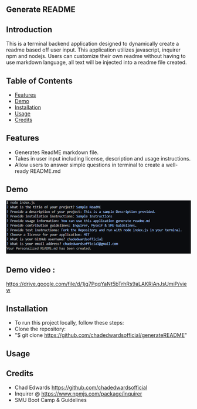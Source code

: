 ## Generate README


## Introduction
This is a terminal backend application designed to dynamically create a readme based off user input. This application utilizes javascript, inquirer npm and nodejs. Users can customize their own readme without having to use markdown language, all text will be injected into a readme file created.

## Table of Contents
- [Features](#features)
- [Demo](#demo)
- [Installation](#installation)
- [Usage](#usage)
- [Credits](#credits)


## <a name ="features">Features</a>
- Generates ReadME markdown file.
- Takes in user input including license, description and usage instructions.
- Allow users to answer simple questions in terminal to create a well-ready README.md

## <a name ="demo">Demo</a>
![Alt text](image.png)
## Demo video :
https://drive.google.com/file/d/1jq7PqqYaNt5bTrhRs9aLAKRiAnJsUmiP/view





## <a name="installation">Installation</a>
- To run this project locally, follow these steps:
- Clone the repository:
- "$ git clone https://github.com/chadedwardsofficial/generateREADME"

## <a name ="usage">Usage</a>







## <a name ="credits">Credits</a>
- Chad Edwards https://github.com/chadedwardsofficial
- Inquirer @ https://www.npmjs.com/package/inquirer
- SMU Boot Camp & Guidelines